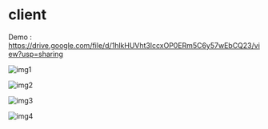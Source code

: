# client

Demo : https://drive.google.com/file/d/1hlkHUVht3lccxOP0ERm5C6y57wEbCQ23/view?usp=sharing

![img1](https://user-images.githubusercontent.com/109620687/235511621-b5e1fe27-fc6e-4513-8973-f70e8542aec7.png)

![img2](https://user-images.githubusercontent.com/109620687/235511653-796187be-155d-4562-91a8-d7d9de4b9f05.png)

![img3](https://user-images.githubusercontent.com/109620687/235511677-fd74f809-5e3f-4647-a6ca-378807da05b8.png)

![img4](https://user-images.githubusercontent.com/109620687/235511704-f9d65f00-373c-4dfb-8d51-01eb41751cbd.png)
